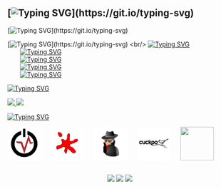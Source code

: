## [![Typing SVG](https://readme-typing-svg.herokuapp.com?font=courier+new&color=%23FFB319&size=25&vCenter=true&multiline=true&lines=HEY%2C+I'M+JO%C3%83O+PEDRO!)](https://git.io/typing-svg)

[![Typing SVG](https://readme-typing-svg.herokuapp.com?font=courier+new&color=%23FFB319&vCenter=true&multiline=true&width=900&height=90&lines=I'm+a+Technologist+and+discovered+an+innate+taste+when+dealing+with;Network+Security+and+Computer+Forensics.+I+am+24+years+old+and+intend+to;stand+out+in+these+areas.)](https://git.io/typing-svg)

[![Typing SVG](https://readme-typing-svg.herokuapp.com?font=courier+new&color=%23FFB319&multiline=true&width=450&height=90&lines=%2B+Currently+I%E2%80%99m+collaborating+on;sepinf-inc%2FIPED+with+a+plugin+that;+integrates+it+with+Volatility+3.)](https://git.io/typing-svg)
<br/>
[![Typing SVG](https://readme-typing-svg.herokuapp.com?font=courier+new&color=%23FFB319&vCenter=true&multiline=true&height=30&lines=%2B+Interests)](https://git.io/typing-svg)
<br/>
&emsp;&emsp;[![Typing SVG](https://readme-typing-svg.herokuapp.com?font=courier+new&color=%23FFB319&vCenter=true&multiline=true&height=35&lines=%2B%2B+Pentesting)](https://git.io/typing-svg)
<br/>
&emsp;&emsp;[![Typing SVG](https://readme-typing-svg.herokuapp.com?font=courier+new&color=%23FFB319&vCenter=true&multiline=true&height=35&lines=%2B%2B+Malware+Analysis)](https://git.io/typing-svg)
<br/>
&emsp;&emsp;[![Typing SVG](https://readme-typing-svg.herokuapp.com?font=courier+new&color=%23FFB319&vCenter=true&multiline=true&height=35&lines=%2B%2B+Reverse+Engineering)](https://git.io/typing-svg)
<br/>
&emsp;&emsp;[![Typing SVG](https://readme-typing-svg.herokuapp.com?font=courier+new&color=%23FFB319&vCenter=true&multiline=true&height=35&lines=%2B%2B+Artificial+Intelligence)](https://git.io/typing-svg)

[![Typing SVG](https://readme-typing-svg.herokuapp.com?font=courier+new&color=%23FFB319&vCenter=true&multiline=true&height=35&lines=%2B+GitHub+Stats)](https://git.io/typing-svg)

<div align="left">
  <a href="https://github.com/Dezbraver">
  <img height="180em" src="https://github-readme-stats.vercel.app/api?username=Dezbraver&hide_title=true&show_icons=true&theme=slateorange&include_all_commits=true&count_private=true"/>
  <img height="180em" src="https://github-readme-stats.vercel.app/api/top-langs/?username=Dezbraver&layout=compact&langs_count=7&theme=slateorange&card_width=250"/>
</div>

[![Typing SVG](https://readme-typing-svg.herokuapp.com?font=courier+new&color=%23FFB319&vCenter=true&multiline=true&height=35&lines=%2B+Tools)](https://git.io/typing-svg)

<a href="https://github.com/volatilityfoundation/volatility3" target="_blank"><img height="75em" width="75em" src="./Volatility Icon.png" target="_blank"></a>
&emsp;
<a href="https://www.ollydbg.de" target="_blank"><img height="75em" width="75em" src="./OllyDbg Icon.png" target="_blank"></a>
&emsp;
<a href="https://www.google.com/url?sa=t&rct=j&q=&esrc=s&source=web&cd=&cad=rja&uact=8&ved=2ahUKEwiX2Y2YzvPzAhVMD7kGHUaQCzwQFnoECAkQAQ&url=http%3A%2F%2Fwww.rohitab.com%2Fapimonitor&usg=AOvVaw3NndRZs38QCrRd8c8yUln2" target="_blank"><img height="75em" width="75em" src="./API Monitor Icon.png" target="_blank"></a>
&emsp;
<a href="https://cuckoosandbox.org" target="_blank"><img height="75em" width="75em" src="./Cuckoo Icon.png" target="_blank"></a>
&emsp;
<a href="https://github.com/horsicq/Detect-It-Easy" target="_blank"><img height="75em" width="75em" src="https://community.chocolatey.org/content/packageimages/die.3.01.png" target="_blank"></a>

##
  
<div align="center"> 
  <a href="https://www.instagram.com/dezbraver/" target="_blank"><img src="https://img.shields.io/badge/-Instagram-%23E4405F?style=for-the-badge&logo=instagram&logoColor=white" target="_blank"></a>
  <a href = "mailto:dezbraver@gmail.com"><img src="https://img.shields.io/badge/-Gmail-%23333?style=for-the-badge&logo=gmail&logoColor=white" target="_blank"></a>
  <a href="https://www.linkedin.com/in/joãopbmedeiros/" target="_blank"><img src="https://img.shields.io/badge/-LinkedIn-%230077B5?style=for-the-badge&logo=linkedin&logoColor=white" target="_blank"></a>
</div>
